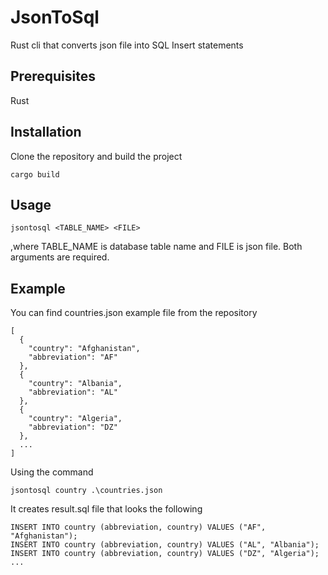 # JsonToSql
Rust cli that converts json file into SQL Insert statements

## Prerequisites
Rust

## Installation
Clone the repository and build the project
```
cargo build
```

## Usage
```
jsontosql <TABLE_NAME> <FILE>
```
,where TABLE_NAME is database table name and FILE is json file. Both arguments are required.

## Example
You can find countries.json example file from the repository
```
[
  {
    "country": "Afghanistan",
    "abbreviation": "AF"
  },
  {
    "country": "Albania",
    "abbreviation": "AL"
  },
  {
    "country": "Algeria",
    "abbreviation": "DZ"
  },
  ...
]
```
Using the command
```
jsontosql country .\countries.json
```
It creates result.sql file that looks the following
```
INSERT INTO country (abbreviation, country) VALUES ("AF", "Afghanistan");
INSERT INTO country (abbreviation, country) VALUES ("AL", "Albania");
INSERT INTO country (abbreviation, country) VALUES ("DZ", "Algeria");
...
```
